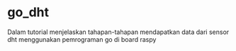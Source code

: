 # go_dht
Dalam tutorial menjelaskan tahapan-tahapan mendapatkan data dari sensor dht menggunakan pemrograman go di board raspy
